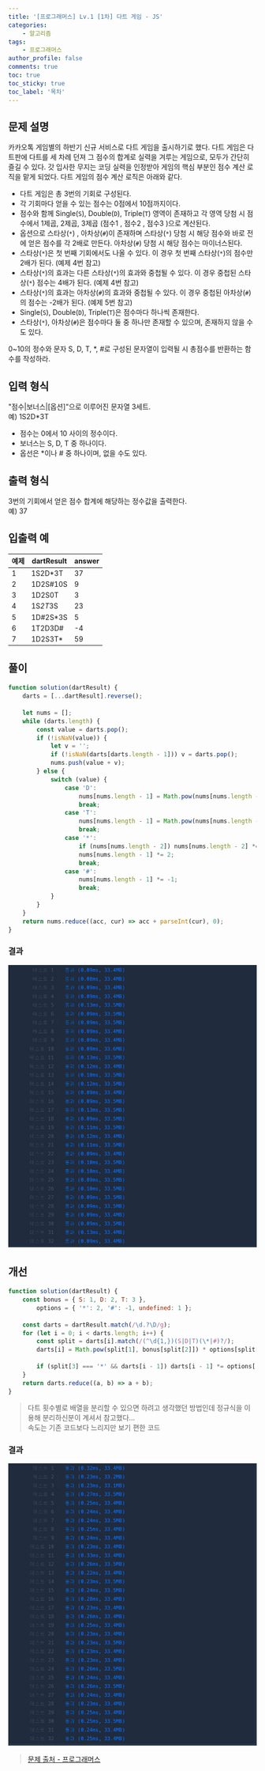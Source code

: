 ```yaml
---
title: '[프로그래머스] Lv.1 [1차] 다트 게임 - JS'
categories:
    - 알고리즘
tags:
    - 프로그래머스
author_profile: false
comments: true
toc: true
toc_sticky: true
toc_label: '목차'
---
```


## 문제 설명

카카오톡 게임별의 하반기 신규 서비스로 다트 게임을 출시하기로 했다. 다트 게임은 다트판에 다트를 세 차례 던져 그 점수의 합계로 실력을 겨루는 게임으로, 모두가 간단히 즐길 수 있다.
갓 입사한 무지는 코딩 실력을 인정받아 게임의 핵심 부분인 점수 계산 로직을 맡게 되었다. 다트 게임의 점수 계산 로직은 아래와 같다.

-   다트 게임은 총 3번의 기회로 구성된다.
-   각 기회마다 얻을 수 있는 점수는 0점에서 10점까지이다.
-   점수와 함께 Single(`S`), Double(`D`), Triple(`T`) 영역이 존재하고 각 영역 당첨 시 점수에서 1제곱, 2제곱, 3제곱 (점수1 , 점수2 , 점수3 )으로 계산된다.
-   옵션으로 스타상(`*`) , 아차상(`#`)이 존재하며 스타상(`*`) 당첨 시 해당 점수와 바로 전에 얻은 점수를 각 2배로 만든다. 아차상(`#`) 당첨 시 해당 점수는 마이너스된다.
-   스타상(`*`)은 첫 번째 기회에서도 나올 수 있다. 이 경우 첫 번째 스타상(`*`)의 점수만 2배가 된다. (예제 4번 참고)
-   스타상(`*`)의 효과는 다른 스타상(`*`)의 효과와 중첩될 수 있다. 이 경우 중첩된 스타상(`*`) 점수는 4배가 된다. (예제 4번 참고)
-   스타상(`*`)의 효과는 아차상(`#`)의 효과와 중첩될 수 있다. 이 경우 중첩된 아차상(`#`)의 점수는 -2배가 된다. (예제 5번 참고)
-   Single(`S`), Double(`D`), Triple(`T`)은 점수마다 하나씩 존재한다.
-   스타상(`*`), 아차상(`#`)은 점수마다 둘 중 하나만 존재할 수 있으며, 존재하지 않을 수도 있다.

0~10의 정수와 문자 S, D, T, \*, #로 구성된 문자열이 입력될 시 총점수를 반환하는 함수를 작성하라.

## 입력 형식

"점수|보너스|[옵션]"으로 이루어진 문자열 3세트.  
예) 1S2D\*3T

-   점수는 0에서 10 사이의 정수이다.
-   보너스는 S, D, T 중 하나이다.
-   옵선은 \*이나 # 중 하나이며, 없을 수도 있다.

## 출력 형식

3번의 기회에서 얻은 점수 합계에 해당하는 정수값을 출력한다.  
예) 37

## 입출력 예

| 예제 | dartResult | answer |
| ---- | ---------- | ------ |
| 1    | 1S2D\*3T   | 37     |
| 2    | 1D2S#10S   | 9      |
| 3    | 1D2S0T     | 3      |
| 4    | 1S*2T*3S   | 23     |
| 5    | 1D#2S\*3S  | 5      |
| 6    | 1T2D3D#    | -4     |
| 7    | 1D2S3T\*   | 59     |

## 풀이

```javascript
function solution(dartResult) {
    darts = [...dartResult].reverse();

    let nums = [];
    while (darts.length) {
        const value = darts.pop();
        if (!isNaN(value)) {
            let v = '';
            if (!isNaN(darts[darts.length - 1])) v = darts.pop();
            nums.push(value + v);
        } else {
            switch (value) {
                case 'D':
                    nums[nums.length - 1] = Math.pow(nums[nums.length - 1], 2);
                    break;
                case 'T':
                    nums[nums.length - 1] = Math.pow(nums[nums.length - 1], 3);
                    break;
                case '*':
                    if (nums[nums.length - 2]) nums[nums.length - 2] *= 2;
                    nums[nums.length - 1] *= 2;
                    break;
                case '#':
                    nums[nums.length - 1] *= -1;
                    break;
            }
        }
    }
    return nums.reduce((acc, cur) => acc + parseInt(cur), 0);
}
```

### 결과

![result1](/assets/images/2023/09/07/algorithm-60-result1.png)

## 개선

```javascript
function solution(dartResult) {
    const bonus = { S: 1, D: 2, T: 3 },
        options = { '*': 2, '#': -1, undefined: 1 };

    const darts = dartResult.match(/\d.?\D/g);
    for (let i = 0; i < darts.length; i++) {
        const split = darts[i].match(/(^\d{1,})(S|D|T)(\*|#)?/);
        darts[i] = Math.pow(split[1], bonus[split[2]]) * options[split[3]];

        if (split[3] === '*' && darts[i - 1]) darts[i - 1] *= options['*'];
    }
    return darts.reduce((a, b) => a + b);
}
```

> 다트 횟수별로 배열을 분리할 수 있으면 하려고 생각했던 방법인데 정규식을 이용해 분리하신분이 계셔서 참고했다...  
> 속도는 기존 코드보다 느리지만 보기 편한 코드

### 결과

![result2](/assets/images/2023/09/07/algorithm-60-result2.png)

> [문제 출처 - 프로그래머스](https://school.programmers.co.kr/learn/courses/30/lessons/17682)
